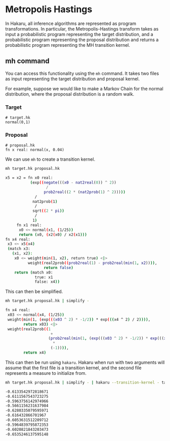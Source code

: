 # Metropolis Hastings

In Hakaru, all inference algorithms are represented as program
transformations. In particular, the Metropolis-Hastings transform
takes as input a probabilistic program representing the target
distribution, and a probabilistic program representing the proposal
distribution and returns a probabilistic program representing the MH
transition kernel.

## mh command

You can access this functionality using the `mh` command. It takes
two files as input representing the target distribution and proposal
kernel.

For example, suppose we would like to make a Markov Chain for the
normal distribution, where the proposal distribution is a random walk.

### Target
````nohighlight
# target.hk
normal(0,1)
````

### Proposal
````nohighlight
# proposal.hk
fn x real: normal(x, 0.04)
````

We can use `mh` to create a transition kernel.

````bash
mh target.hk proposal.hk

x5 = x2 = fn x0 real: 
           (exp((negate(((x0 - nat2real(0)) ^ 2))
                  / 
                 prob2real((2 * (nat2prob(1) ^ 2)))))
             / 
            nat2prob(1)
             / 
            sqrt((2 * pi))
             / 
            1)
     fn x1 real: 
      x0 <~ normal(x1, (1/25))
      return (x0, (x2(x0) / x2(x1)))
fn x4 real: 
 x3 <~ x5(x4)
 (match x3: 
   (x1, x2): 
    x0 <~ weight(min(1, x2), return true) <|> 
          weight(real2prob((prob2real(1) - prob2real(min(1, x2)))),
                 return false)
    return (match x0: 
             true: x1
             false: x4))

````

This can then be simplified.

````bash
mh target.hk proposal.hk | simplify -

fn x4 real: 
 x03 <~ normal(x4, (1/25))
 weight(min(1, (exp(((x03 ^ 2) * -1/2)) * exp(((x4 ^ 2) / 2)))),
        return x03) <|> 
 weight(real2prob((1
                    + 
                   (prob2real(min(1, (exp(((x03 ^ 2) * -1/2)) * exp(((x4 ^ 2) / 2)))))
                     * 
                    (-1)))),
        return x4)
````
		
This can then be run using `hakaru`. Hakaru when run with two
arguments will assume that the first file is a transition kernel,
and the second file represents a measure to initialize from.
		

````bash
mh target.hk proposal.hk | simplify - | hakaru --transition-kernel - target.hk | head

-0.6133542972818671
-0.6111567543723275
-0.5963756142974966
-0.5661156231637984
-0.6280335079595971
-0.616432866701967
-0.6053631512209712
-0.5964839795872353
-0.6020821843203473
-0.6535246137595148
````
